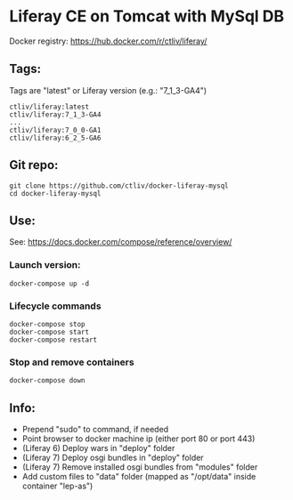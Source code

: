 Liferay CE on Tomcat with MySql DB
==================================

Docker registry: https://hub.docker.com/r/ctliv/liferay/

## Tags:
Tags are "latest" or Liferay version (e.g.: "7_1_3-GA4")

```
ctliv/liferay:latest 
ctliv/liferay:7_1_3-GA4
...
ctliv/liferay:7_0_0-GA1
ctliv/liferay:6_2_5-GA6
```

## Git repo:

```
git clone https://github.com/ctliv/docker-liferay-mysql
cd docker-liferay-mysql
```

## Use:
See: https://docs.docker.com/compose/reference/overview/

### Launch version:
```
docker-compose up -d
```

### Lifecycle commands
```
docker-compose stop
docker-compose start
docker-compose restart
```

### Stop and remove containers
```
docker-compose down
```

## Info:

- Prepend "sudo" to command, if needed
- Point browser to docker machine ip (either port 80 or port 443)
- (Liferay 6) Deploy wars in "deploy" folder
- (Liferay 7) Deploy osgi bundles in "deploy" folder
- (Liferay 7) Remove installed osgi bundles from "modules" folder
- Add custom files to "data" folder (mapped as "/opt/data" inside container "lep-as")

